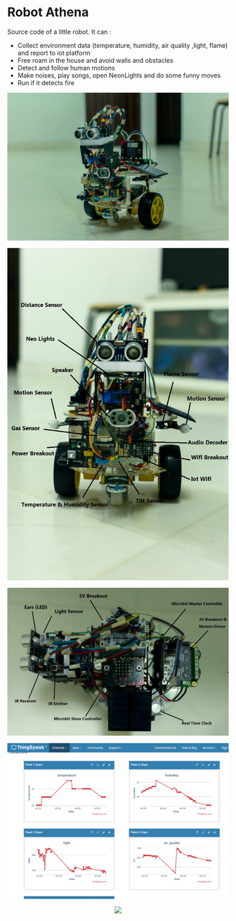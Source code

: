 # Robot Athena

Source code of a little robot. It can :
- Collect environment data (temperature, humidity, air quality ,light, flame) and report to iot platform
- Free roam in the house and avoid walls and obstacles
- Detect and follow human motions 
- Make noises, play songs, open NeonLights and do some funny moves
- Run if it detects fire

<p align="center"><img src="imgs/3.jpg" width="600" /></p>
<p align="center"><img src="imgs/1.jpg" width="600" /></p>
<p align="center"><img src="imgs/2.jpg" width="600" /></p>
<p align="center"><img src="imgs/thingspeak.png" width="600" /></p>
<p align="center"><img src="imgs/ezgif-1-711a955c6f26.gif" width="400" /></p>
